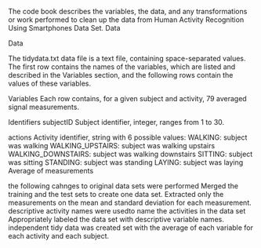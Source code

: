 The code book describes the variables, the data, and any transformations or work performed to clean up the data from Human Activity Recognition Using Smartphones
Data Set.
Data

Data

The tidydata.txt data file is a text file, containing space-separated values.
The first row contains the names of the variables, which are listed and described in the Variables section, and the following rows contain the values of these 
variables.

Variables
Each row contains, for a given subject and activity, 79 averaged signal measurements.

Identifiers
subjectID
Subject identifier, integer, ranges from 1 to 30.

actions
Activity identifier, string with 6 possible values:
WALKING: subject was walking WALKING_UPSTAIRS: subject was walking upstairs WALKING_DOWNSTAIRS: subject was walking downstairs SITTING: subject was sitting 
STANDING: subject was standing LAYING: subject was laying Average of measurements

the following cahnges to original data sets were performed
Merged the training and the test sets to create one data set.
Extracted only the measurements on the mean and standard deviation for each measurement. 
descriptive activity names were usedto name the activities in the data set
Appropriately labeled the data set with descriptive variable names. 
independent tidy data was created set with the average of each variable for each activity and each subject.

